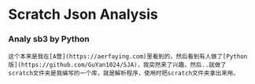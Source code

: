 # Scratch Json Analysis
### Analy sb3 by Python
    这个本来是我在[A营](https://aerfaying.com)里看到的，然后看到有人做了[Python版](https://github.com/GuYan1024/SJA)，我突然来了兴趣，然后..就做了
    scratch文件夹是我编写的一个库，就是解析程序，使用时把scratch文件夹拿出来用。
